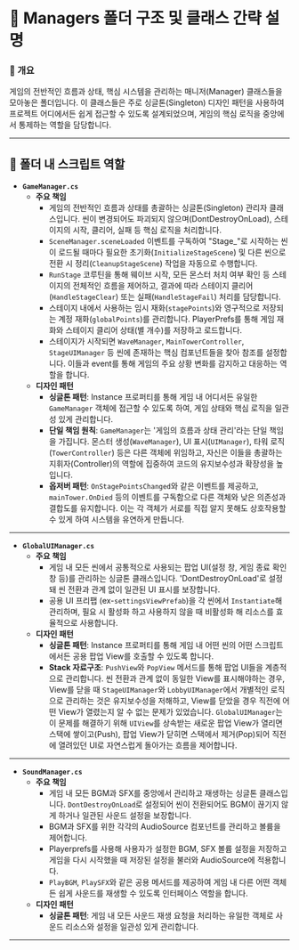 

# 📂 Managers 폴더 구조 및 클래스 간략 설명

### 📌 개요

게임의 전반적인 흐름과 상태, 핵심 시스템을 관리하는 매니저(Manager) 클래스들을 모아놓은 폴더입니다.
이 클래스들은 주로 싱글톤(Singleton) 디자인 패턴을 사용하여 프로젝트 어디에서든 쉽게 접근할 수 있도록 설계되었으며, 게임의 핵심 로직을 중앙에서 통제하는 역할을 담당합니다.

---

## 📁 폴더 내 스크립트 역할

* **`GameManager.cs`**  
  * **주요 책임**
    * 게임의 전반적인 흐름과 상태를 총괄하는 싱글톤(Singleton) 관리자 클래스입니다. 씬이 변경되어도 파괴되지 않으며(DontDestroyOnLoad), 스테이지의 시작, 클리어, 실패 등 핵심 로직을 처리합니다.
    * `SceneManager.sceneLoaded` 이벤트를 구독하여 "Stage_"로 시작하는 씬이 로드될 때마다 필요한 초기화(`InitializeStageScene`) 및 다른 씬으로 전환 시 정리(`CleanupStageScene`) 작업을 자동으로 수행합니다.
    * `RunStage` 코루틴을 통해 웨이브 시작, 모든 몬스터 처치 여부 확인 등 스테이지의 전체적인 흐름을 제어하고, 결과에 따라 스테이지 클리어(`HandleStageClear`) 또는 실패(`HandleStageFail`) 처리를 담당합니다.
    * 스테이지 내에서 사용하는 임시 재화(`stagePoints`)와 영구적으로 저장되는 계정 재화(`globalPoints`)를 관리합니다. PlayerPrefs를 통해 게임 재화와 스테이지 클리어 상태(별 개수)를 저장하고 로드합니다.
    * 스테이지가 시작되면 `WaveManager`, `MainTowerController`, `StageUIManager` 등 씬에 존재하는 핵심 컴포넌트들을 찾아 참조를 설정합니다. 이들과 event를 통해 게임의 주요 상황 변화를 감지하고 대응하는 역할을 합니다.
   * **디자인 패턴**
     * **싱글톤 패턴**: Instance 프로퍼티를 통해 게임 내 어디서든 유일한 `GameManager` 객체에 접근할 수 있도록 하여, 게임 상태와 핵심 로직을 일관성 있게 관리합니다.
     * **단일 책임 원칙**: `GameManager`는 '게임의 흐름과 상태 관리'라는 단일 책임을 가집니다. 몬스터 생성(`WaveManager`), UI 표시(`UIManager`), 타워 로직(`TowerController`) 등은 다른 객체에 위임하고, 자신은 이들을 총괄하는 지휘자(Controller)의 역할에 집중하여 코드의 유지보수성과 확장성을 높입니다.
     * **옵저버 패턴**: `OnStagePointsChanged`와 같은 이벤트를 제공하고, `mainTower.OnDied` 등의 이벤트를 구독함으로 다른 객체와 낮은 의존성과 결합도를 유지합니다. 이는 각 객체가 서로를 직접 알지 못해도 상호작용할 수 있게 하여 시스템을 유연하게 만듭니다.
  
---

* **`GlobalUIManager.cs`**  
  * **주요 책임**
    * 게임 내 모든 씬에서 공통적으로 사용되는 팝업 UI(설정 창, 게임 종료 확인 창 등)를 관리하는 싱글톤 클래스입니다. 'DontDestroyOnLoad'로 설정돼 씬 전환과 관계 없이 일관된 UI 표시를 보장합니다.
    * 공용 UI 프리팹 (ex-`settingsViewPrefab`)을 각 씬에서 `Instantiate`해 관리하며, 필요 시 활성화 하고 사용하지 않을 때 비활성화 해 리소스를 효율적으로 사용합니다.
   * **디자인 패턴**
     * **싱글톤 패턴**: Instance 프로퍼티를 통해 게임 내 어떤 씬의 어떤 스크립트에서든 공용 팝업 View를 호출할 수 있도록 합니다.
     * **Stack 자료구조**: `PushView`와 `PopView` 메서드를 통해 팝업 UI들을 계층적으로 관리합니다. 씬 전환과 관계 없이 동일한 View를 표시해야하는 경우, View를 닫을 때 `StageUIManager`와 `LobbyUIManager`에서 개별적인 로직으로 관리하는 것은 유지보수성을 저해하고, View를 닫았을 경우 직전에 어떤 View가 열렸는지 알 수 없는 문제가 있었습니다. `GlobalUIManager`는 이 문제를 해결하기 위해 `UIView`를 상속받는 새로운 팝업 View가 열리면 스택에 쌓이고(Push), 팝업 View가 닫히면 스택에서 제거(Pop)되어 직전에 열려있던 UI로 자연스럽게 돌아가는 흐름을 제어합니다.
  
---

* **`SoundManager.cs`**  
  * **주요 책임**
    * 게임 내 모든 BGM과 SFX를 중앙에서 관리하고 재생하는 싱글톤 클래스입니다. `DontDestroyOnLoad`로 설정되어 씬이 전환되어도 BGM이 끊기지 않게 하거나 일관된 사운드 설정을 보장합니다.
    * BGM과 SFX를 위한 각각의 AudioSource 컴포넌트를 관리하고 볼륨을 제어합니다.
    * Playerprefs를 사용해 사용자가 설정한 BGM, SFX 볼륨 설정을 저장하고 게임을 다시 시작했을 때 저장된 설정을 불러와 AudioSource에 적용합니다.
    * `PlayBGM`, `PlaySFX`와 같은 공용 메서드를 제공하여 게임 내 다른 어떤 객체든 쉽게 사운드를 재생할 수 있도록 인터페이스 역할을 합니다.
   * **디자인 패턴**
     * **싱글톤 패턴**: 게임 내 모든 사운드 재생 요청을 처리하는 유일한 객체로 사운드 리소스와 설정을 일관성 있게 관리합니다.

---